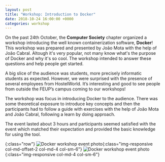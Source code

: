 ```yaml
---
layout: post
title: "Workshop: Introduction to Docker"
date: 2018-10-24 16:00:00 +0000
categories: workshop
---
```


On the past 24th October, the **Computer Society** chapter organized a workshop introducing the well known containerization software, **Docker**! This workshop was prepared and presented by João Mota with the help of João Cabral. Altough it's very popular, not many know what's the purpose of Docker and why it's so cool. The workshop intended to answer these questions and help people get started.

<!--more-->

A big slice of the audience was students, more precisely informatic students as expected. However, we were surprised with the presence of several employees from HostelWorld. It’s interesting and good to see people from outside the FEUP’s campus coming to our workshops!

The workshop was focus in introducing Docker to the audience. There was some theoretical exposure to introduce key concepts and then the participants had to follow a guide with exercises with the help of João Mota and João Cabral, following a learn by doing approach.

The event lasted about 3 hours and participants seemed satisfied with the event which matched their expectation and provided the basic knowledge for using the tool.

{:class="row"}
![Docker workshop event photo](/assets/images/dockerWorkshop1.JPG){:class="img-responsive col-md-offset-2 col-md-4 col-sm-6"}
![Docker workshop event photo](/assets/images/dockerWorkshop2.JPG){:class="img-responsive col-md-4 col-sm-6"}
